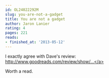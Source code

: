 ```yaml
---
id: OL24022292M
slug: you-are-not-a-gadget
title: You are not a gadget
author: Jaron Lanier
rating: 4
pages: 221
reads:
- finished_at: '2013-05-12'
---
```

I exactly agree with Dave's review: <a target="_blank" rel="noopener nofollow" href="https://www.goodreads.com/review/show/281756581">http://www.goodreads.com/review/show/...</a>

Worth a read.

